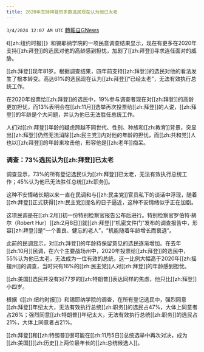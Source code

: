 ```yaml
---
title: 2020年支持拜登的多数选民现在认为他已太老
---
```

`3/4/2024 12:07 AM UTC` [轉載自GNews](https://gnews.org/articles/2361734)

《[[zh:纽约时报]]》和锡耶纳学院的一项民意调查结果显示，现在有更多在2020年支持[[zh:拜登]]的选民对他的高龄感到担忧，加剧了[[zh:拜登]]寻求连任面对的威胁。

[[zh:拜登]]现年81岁。根据调查结果，四年前支持[[zh:拜登]]的选民对他的看法发生了根本转变。高达61%的选民现在认为[[zh:拜登]]“已经太老”，无法有效执行总统工作。

在2020年投票给[[zh:拜登]]的选民中，19%参与调查者现在对[[zh:拜登]]的高龄更加担忧，而13%表明会在[[zh:11月]]选举再次投票给[[zh:拜登]]的人说，[[zh:拜登]]的年龄是个大问题，并认为他已无法胜任总统工作。

人们对[[zh:拜登]]年龄的疑虑跨越不同世代、性别、种族和[[zh:教育]]背景，突显出[[zh:拜登]]仍然无法消除[[zh:民主党]]内对他的年龄的担忧，而[[zh:共和党]]人也以[[zh:拜登]]的年龄来攻击他，形容他是[[zh:老年]]痴呆。

### 调查：73%选民认为[[zh:拜登]]已太老

调查显示，73%的所有登记选民认为[[zh:拜登]]已太老，无法有效执行总统工作；45%认为他已无法胜任总统[[zh:职务]]。

这种不安情绪长期以来一直在民调和与[[zh:民主党]]官员私下的谈话中浮现，随着[[zh:拜登]]正式获得[[zh:民主党]]提名的日子逼近，这种不安情绪似乎正在加剧。

这项民调是在[[zh:2月]]初一份特别检察官报告公布后进行。特别检察官罗伯特·胡尔（Robert Hur）[[zh:2月8日]]就[[zh:拜登]]“机密文件门”发布的调查报告中，形容[[zh:拜登]]是“一个善良、健忘的老人”，“机能随着年龄增长而衰退”。

此前的民调显示，对[[zh:拜登]]的年龄持保留意见的选民逐渐增加。在去年[[zh:10月]]民调，在六个主要战场州中，2020年投票给[[zh:拜登]]的选民中，55%认为他已太老，无法成为一位有效的总统，这一比例大幅高于2020年[[zh:摇摆州]]的调查，当时只有16%的[[zh:民主党]]人对[[zh:拜登]]的年龄感到担忧。

[[zh:美国]]选民并没有对77岁的[[zh:特朗普]]表达同样的焦虑，他只比[[zh:拜登]]小四岁。

根据《[[zh:纽约时报]]》和锡耶纳学院的调查，在所有登记选民中，强烈同意[[zh:拜登]]年纪太大，无法有效执行总统[[zh:职务]]的选民占47%，大体上同意者占26%；强烈同意[[zh:特朗普]]年纪太大，无法有效执行总统[[zh:职务]]的选民占21%，大体上同意者占21%。

[[zh:拜登]]和[[zh:特朗普]]很可能在[[zh:11月5日]]总统选举中再次对决，成为[[zh:美国]][[zh:历史]]上两位最年长的[[zh:总统候选人]]。
